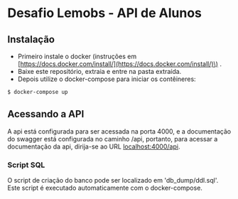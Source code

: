 # Desafio Lemobs - API de Alunos
## Instalação
* Primeiro instale o docker \(instruções em [https://docs.docker.com/install/](https://docs.docker.com/install/)\) .
* Baixe este repositório, extraia e entre na pasta extraída.
* Depois utilize o docker-compose para iniciar os contêineres:
```bash
$ docker-compose up
```

## Acessando a API

A api está configurada para ser acessada na porta 4000, e a documentação do swagger está configurada no caminho /api, portanto, para acessar a documentação da api, dirija-se ao URL [localhost:4000/api](http://localhost:4000/api).


### Script SQL
O script de criação do banco pode ser localizado em 'db_dump/ddl.sql'. Este script é executado automaticamente com o docker-compose.